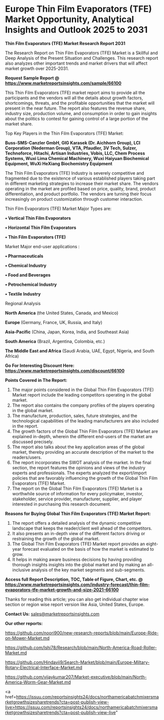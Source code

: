 # Europe Thin Film Evaporators (TFE) Market Opportunity, Analytical Insights and Outlook 2025 to 2031

<strong>Thin Film Evaporators (TFE) Market Research Report 2031</strong>

The Research Report on Thin Film Evaporators (TFE) Market is a Skillful and Deep Analysis of the Present Situation and Challenges. This research report also analyzes other important trends and market drivers that will affect market growth over 2025-2031.

<strong>Request Sample Report @ <a href=https://www.marketreportsinsights.com/sample/66100>https://www.marketreportsinsights.com/sample/66100</a></strong>

This Thin Film Evaporators (TFE) market report aims to provide all the participants and the vendors will all the details about growth factors, shortcomings, threats, and the profitable opportunities that the market will present in the near future. The report also features the revenue share, industry size, production volume, and consumption in order to gain insights about the politics to contest for gaining control of a large portion of the market share.

Top Key Players in the Thin Film Evaporators (TFE) Market:

<strong>Buss-SMS-Canzler GmbH, GIG Karasek (Dr. Aichhorn Group), LCI Corporation (Nederman Group), VTA, Pfaudler, 3V Tech, Sulzer, Technoforce, Hitachi, Artisan Industries, Vobis, LLC, Chem Process Systems, Wuxi Lima Chemical Machinery, Wuxi Haiyuan Biochemical Equipment, WuXi HeXiang Biochemistry Equipment</strong>

The Thin Film Evaporators (TFE) Industry is severely competitive and fragmented due to the existence of various established players taking part in different marketing strategies to increase their market share. The vendors operating in the market are profiled based on price, quality, brand, product differentiation, and product portfolio. The vendors are turning their focus increasingly on product customization through customer interaction.

Thin Film Evaporators (TFE) Market Major Types are:

<strong>• Vertical Thin Film Evaporators

• Horizontal Thin Film Evaporators

• Thin Film Evaporators (TFE)</strong>

Market Major end-user applications :

<strong>• Pharmaceuticals

• Chemical Industry

• Food and Beverages

• Petrochemical Industry

• Textile Industry</strong>

Regional Analysis

</u><strong><b>North America</b></strong> (the United States, Canada, and Mexico)

<strong><b>Europe </b></strong>(Germany, France, UK, Russia, and Italy)

<strong><b>Asia-Pacific</b></strong> (China, Japan, Korea, India, and Southeast Asia)

<strong><b>South America</b></strong> (Brazil, Argentina, Colombia, etc.)

<strong><b>The Middle East and Africa</b></strong> (Saudi Arabia, UAE, Egypt, Nigeria, and South Africa)

<strong>Go For Interesting Discount Here: <a href=https://www.marketreportsinsights.com/discount/66100>https://www.marketreportsinsights.com/discount/66100</a></strong>

<strong>Points Covered in The Report:</strong>
<ol>
  <li>The major points considered in the Global Thin Film Evaporators (TFE) Market report include the leading competitors operating in the global market.</li>
  <li>The report also contains the company profiles of the players operating in the global market.</li>
  <li>The manufacture, production, sales, future strategies, and the technological capabilities of the leading manufacturers are also included in the report.</li>
  <li>The growth factors of the Global Thin Film Evaporators (TFE) Market are explained in-depth, wherein the different end-users of the market are discussed precisely.</li>
  <li>The report also talks about the key application areas of the global market, thereby providing an accurate description of the market to the readers/users.</li>
  <li>The report incorporates the SWOT analysis of the market. In the final section, the report features the opinions and views of the industry experts and professionals. The experts analyzed the export/import policies that are favorably influencing the growth of the Global Thin Film Evaporators (TFE) Market.</li>
  <li>The report on the Global Thin Film Evaporators (TFE) Market is a worthwhile source of information for every policymaker, investor, stakeholder, service provider, manufacturer, supplier, and player interested in purchasing this research document.</li>
</ol>
<strong>Reasons for Buying Global Thin Film Evaporators (TFE) Market Report:</strong>

<ol>
  <li>The report offers a detailed analysis of the dynamic competitive landscape that keeps the reader/client well ahead of the competitors.</li>
  <li>It also presents an in-depth view of the different factors driving or restraining the growth of the global market.</li>
  <li>The Global Thin Film Evaporators (TFE) Market report provides an eight-year forecast evaluated on the basis of how the market is estimated to grow.</li>
  <li>It helps in making aware business decisions by having providing thorough insights insights into the global market and by making an all-inclusive analysis of the key market segments and sub-segments.</li>
</ol>
<strong>Access full Report Description, TOC, Table of Figure, Chart, etc. @ <a href=https://www.marketreportsinsights.com/industry-forecast/thin-film-evaporators-tfe-market-growth-and-size-2021-66100>https://www.marketreportsinsights.com/industry-forecast/thin-film-evaporators-tfe-market-growth-and-size-2021-66100</a></strong>


Thanks for reading this article; you can also get individual chapter wise section or region wise report version like Asia, United States, Europe.

<strong>Contact Us:</strong>
sales@marketreportsinsights.com

<strong>Our other reports:</strong>

<a href=https://github.com/noori900/new-research-reports/blob/main/Europe-Ride-on-Mower-Market.md>https://github.com/noori900/new-research-reports/blob/main/Europe-Ride-on-Mower-Market.md</a>

<a href=https://github.com/Ishi78/Research/blob/main/North-America-Road-Roller-Market.md>https://github.com/Ishi78/Research/blob/main/North-America-Road-Roller-Market.md</a>

<a href=https://github.com/Hindavii9/Search-Market/blob/main/Europe-Miltary-Rotary-Electrical-Interface-Market.md>https://github.com/Hindavii9/Search-Market/blob/main/Europe-Miltary-Rotary-Electrical-Interface-Market.md</a>

<a href=https://github.com/vijaykumar207/Market-executive/blob/main/North-America-Worm-Gear-Market.md>https://github.com/vijaykumar207/Market-executive/blob/main/North-America-Worm-Gear-Market.md</a>

<a href=https://issuu.com/reportsinsights24/docs/northamericabatchmixersmarketgrowthsizesharetrends?cta=post-publish-view-live>https://issuu.com/reportsinsights24/docs/northamericabatchmixersmarketgrowthsizesharetrends?cta=post-publish-view-live</a>"
